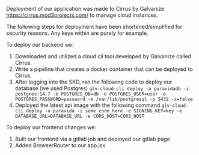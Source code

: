 Deployment of our application was made to Cirrus by Galvanize https://cirrus.mod3projects.com/ to manage cloud instances.

The following steps for deployment have been shortened/simplified for security reasons. Any keys within are purely for example.

To deploy our backend we:

1. Downloaded and utilized a cloud cli tool developed by Galvanize called Cirrus.
2. Write a pipeline that creates a docker container that can be deployed to Cirrus.
3. After logging into the SKD, ran the following code to deploy our database (we used Postgres) `glv-cloud-cli deploy -a puravidadb -i postgres:14.7 -e POSTGRES_DB=db -e POSTGRES_USER=user -e POSTGRES_PASSWORD=password -m /var/lib/postgresql -p 5432 -x=false`
4. Deployed the latest api image with the following command `glv-cloud-cli deploy -a puravida -i some_code_here -e SIGNING_KEY=key -e DATABASE_URL=DATABASE_URL -e CORS_HOST=CORS_HOST`

To deploy our frontend changes we:

1. Built our frontend via a gitlab job and deployed our gitlab page
2. Added BrowserRouter to our app.jsx
